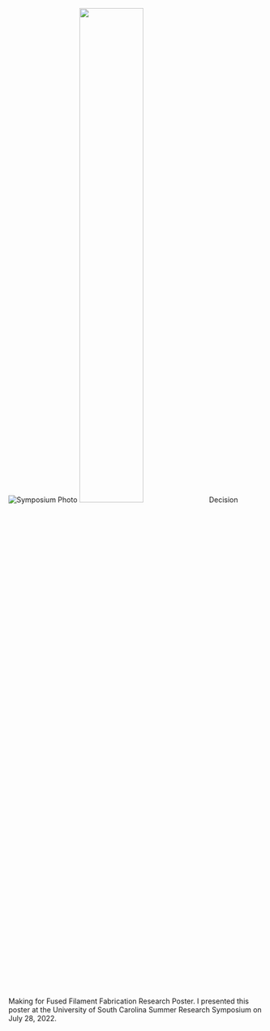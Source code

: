![Symposium Photo](https://user-images.githubusercontent.com/89412912/187248330-2ef6e614-a456-4801-bbc8-c2621e99f7cd.jpg)
<img src="https://user-images.githubusercontent.com/89412912/187248330-2ef6e614-a456-4801-bbc8-c2621e99f7cd.jpg" width=50% height=50%>
Decision Making for Fused Filament Fabrication Research Poster. I presented this poster at the University of South Carolina Summer Research Symposium on July 28, 2022.
